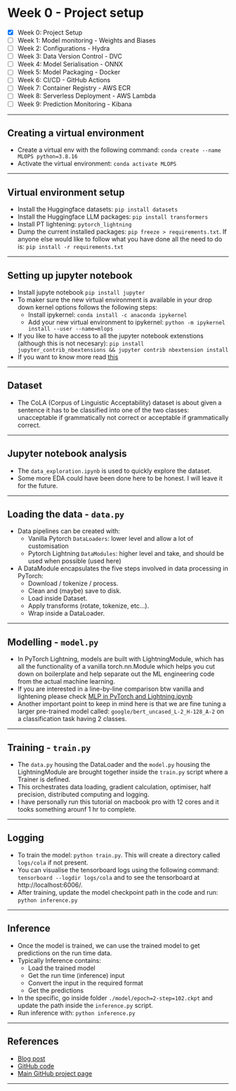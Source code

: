 
# Week 0 - Project setup

- [x] Week 0: Project Setup
- [ ] Week 1: Model monitoring - Weights and Biases
- [ ] Week 2: Configurations - Hydra
- [ ] Week 3: Data Version Control - DVC
- [ ] Week 4: Model Serialisation - ONNX
- [ ] Week 5: Model Packaging - Docker
- [ ] Week 6: CI/CD - GitHub Actions
- [ ] Week 7: Container Registry - AWS ECR
- [ ] Week 8: Serverless Deployment - AWS Lambda
- [ ] Week 9: Prediction Monitoring - Kibana
***

## Creating a virtual environment
- Create a virtual env with the following command: `conda create --name MLOPS python=3.8.16`
- Activate the virtual environment: `conda activate MLOPS`
***

## Virtual environment setup
- Install the Huggingface datasets: `pip install datasets`
- Install the Huggingface LLM packages: `pip install transformers`
- Install PT lightening: `pytorch_lightning`
- Dump the current installed packages: `pip freeze > requirements.txt`. If anyone else would like to follow what you have done all the need to do is: `pip install -r requirements.txt`
***

## Setting up jupyter notebook
- Install jupyte notebook `pip install jupyter`
- To maker sure the new virtual environment is available in your drop down kernel options follows the following steps:
    - Install ipykernel: `conda install -c anaconda ipykernel`
    - Add your new virtual environment to ipykernel: `python -m ipykernel install --user --name=mlops`
- If you like to have access to all the jupyter notebook extenstions (although this is not necesary): `pip install jupyter_contrib_nbextensions && jupyter contrib nbextension install`
- If you want to know more read [this](https://github.com/kyaiooiayk/Jupyter-Notebooks)
***

## Dataset
- The CoLA (Corpus of Linguistic Acceptability) dataset is about given a sentence it has to be classified into one of the two classes: unacceptable if grammatically not correct or acceptable if grammatically correct.
***


## Jupyter notebook analysis
- The `data_exploration.ipynb` is used to quickly explore the dataset.
- Some more EDA could have been done here to be honest. I will leave it for the future.
***

## Loading the data - `data.py`
- Data pipelines can be created with:
    - Vanilla Pytorch `DataLoaders`: lower level and allow a lot of customisation
    - Pytorch Lightning `DataModules`: higher level and take, and should be used when possible (used here)
- A DataModule encapsulates the five steps involved in data processing in PyTorch:
    - Download / tokenize / process.
    - Clean and (maybe) save to disk.
    - Load inside Dataset.
    - Apply transforms (rotate, tokenize, etc…).
    - Wrap inside a DataLoader. 
***

## Modelling - `model.py`
- In PyTorch Lightning, models are built with LightningModule, which has all the functionality of a vanilla torch.nn.Module which helps you cut down on boilerplate and help separate out the ML engineering code from the actual machine learning.
- If you are interested in a line-by-line comparison btw vanilla and lightening please check [MLP in PyTorch and Lightning.ipynb](https://github.com/kyaiooiayk/PyTorch-Notes/blob/main/tutorials/MLP%20in%20PyTorch%20and%20Lightning.ipynb)
- Another important point to keep in mind here is that we are fine tuning a larger pre-trained model called: `google/bert_uncased_L-2_H-128_A-2` on a classification task having 2 classes.
***

## Training - `train.py`
- The `data.py` housing the DataLoader and the `model.py` housing the LightningModule are brought together inside the `train.py` script where a Trainer is defined.
- This orchestrates data loading, gradient calculation, optimiser, half precision, distributed computing and logging.
- I have personally run this tutorial on macbook pro with 12 cores and it tooks something arounf 1 hr to complete.
***

## Logging
- To train the model: `python train.py`. This will create a directory called `logs/cola` if not present.
- You can visualise the tensorboard logs using the following command: `tensorboard --logdir logs/cola` and to see the tensorboard at http://localhost:6006/.
- After training, update the model checkpoint path in the code and run: `python inference.py`
***

## Inference
- Once the model is trained, we can use the trained model to get predictions on the run time data.
- Typically Inference contains:
    - Load the trained model
    - Get the run time (inference) input
    - Convert the input in the required format
    - Get the predictions
- In the specific, go inside folder `./model/epoch=2-step=102.ckpt` and update the path inside the `inference.py` script.
- Run inference with: `python inference.py`
***

## References
- [Blog post](https://www.ravirajag.dev/blog/mlops-project-setup-part1)
- [GitHub code](https://github.com/graviraja/MLOps-Basics/tree/main/week_0_project_setup)
- [Main GitHub project page](https://github.com/graviraja/MLOps-Basics)
***
